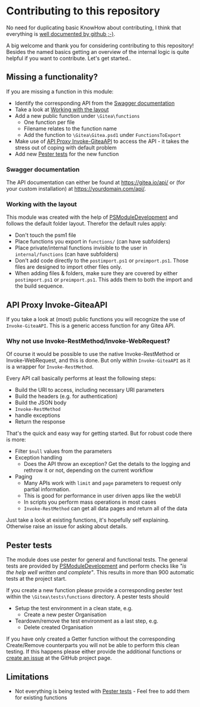# Contributing to this repository

No need for duplicating basic KnowHow about contributing, I think that everything is [well documented by github ;-)](https://github.com/github/docs/blob/main/CONTRIBUTING.md).

A big welcome and thank you for considering contributing to this repository! Besides the named basics getting an overview of the internal logic is quite helpful if you want to contribute. Let's get started..

## Missing a functionality?

If you are missing a function in this module:
* Identify the corresponding API from the [Swagger documentation](#Swagger-documentation)
* Take a look at [Working with the layout](#working-with-the-layout)
* Add a new public function under `\Gitea\functions`
  * One function per file
  * Filename relates to the function name
  * Add the function to `\Gitea\Gitea.psd1` under `FunctionsToExport`
* Make use of [API Proxy Invoke-GiteaAPI](#api-proxy-invoke-Giteaapi) to access the API - it takes the stress out of coping with default problem
* Add new [Pester tests](#pester-tests) for the new function

### Swagger documentation

The API documentation can either be found at https://gitea.io/api/ or (for your custom installation) at https://yourdomain.com/api/.

### Working with the layout
This module was created with the help of [PSModuleDevelopment](https://github.com/PowershellFrameworkCollective/PSModuleDevelopment) and follows the default folder layout. Therefor the default rules apply:
- Don't touch the psm1 file
- Place functions you export in `functions/` (can have subfolders)
- Place private/internal functions invisible to the user in `internal/functions` (can have subfolders)
- Don't add code directly to the `postimport.ps1` or `preimport.ps1`.
  Those files are designed to import other files only.
- When adding files & folders, make sure they are covered by either `postimport.ps1` or `preimport.ps1`.
  This adds them to both the import and the build sequence.

## API Proxy Invoke-GiteaAPI

If you take a look at (most) public functions you will recognize the use of `Invoke-GiteaAPI`. This is a generic access function for any Gitea API.

### Why not use Invoke-RestMethod/Invoke-WebRequest?

Of course it would be possible to use the native Invoke-RestMethod or Invoke-WebRequest, and this is done. But only within `Invoke-GiteaAPI` as it is a wrapper for `Invoke-RestMethod`.

Every API call basically performs at least the following steps:
* Build the URI to access, including necessary URI parameters
* Build the headers (e.g. for authentication)
* Build the JSON body
* `Invoke-RestMethod`
* handle exceptions
* Return the response

That's the quick and easy way for getting started. But for robust code there is more:
* Filter `$null` values from the parameters
* Exception handling
  * Does the API throw an exception? Get the details to the logging and rethrow it or not, depending on the current workflow
* Paging
  * Many APIs work with `limit` and `page` parameters to request only partial information.
  * This is good for performance in user driven apps like the webUI
  * In scripts you perform mass operations in most cases
  * `Invoke-RestMethod` can get all data pages and return all of the data

Just take a look at existing functions, it's hopefully self explaining. Otherwise raise an issue for asking about details.

## Pester tests
The module does use pester for general and functional tests. The general tests are provided by [PSModuleDevelopment](https://github.com/PowershellFrameworkCollective/PSModuleDevelopment) and perform checks like *"is the help well written and complete"*. This results in more than 900 automatic tests at the project start.

If you create a new function please provide a corresponding pester test within the `\Gitea\tests\functions` directory. A pester tests should
* Setup the test environment in a clean state, e.g.
  * Create a new pester Organisation
* Teardown/remove the test environment as a last step, e.g.
  * Delete created Organisation

If you have only created a Getter function without the corresponding Create/Remove counterparts you will not be able to perform this clean testing. If this happens please either provide the additional functions or [create an issue](https://github.com/Callidus2000/PSGitea/issues) at the GitHub project page.


## Limitations
* Not everything is being tested with [Pester tests](#pester-tests) - Feel free to add them for existing functions

